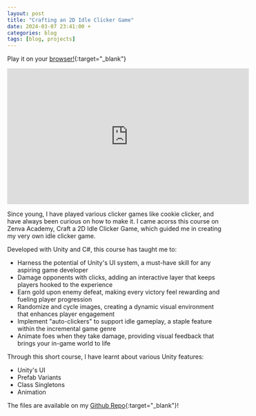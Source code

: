 ```yaml
---
layout: post
title: "Crafting an 2D Idle Clicker Game"
date: 2024-03-07 23:41:00 +
categories: blog
tags: [blog, projects]
---
```


Play it on your [browser!](https://kailermai.github.io/IdleClickerGame/WebBuild/index.html){:target="\_blank"}

<iframe width="560" height="315" src="https://www.youtube.com/embed/vawnjHsp0rY?si=NJhvB1FFz22lsZ0c" title="YouTube video player" frameborder="0" allow="accelerometer; autoplay; clipboard-write; encrypted-media; gyroscope; picture-in-picture; web-share" allowfullscreen></iframe>

Since young, I have played various clicker games like cookie clicker, and have always been curious on how to make it. I came acorss this course on Zenva Academy, Craft a 2D Idle Clicker Game, which guided me in creating my very own idle clicker game.

Developed with Unity and C#, this course has taught me to:

- Harness the potential of Unity's UI system, a must-have skill for any aspiring game developer
- Damage opponents with clicks, adding an interactive layer that keeps players hooked to the experience
- Earn gold upon enemy defeat, making every victory feel rewarding and fueling player progression
- Randomize and cycle images, creating a dynamic visual environment that enhances player engagement
- Implement "auto-clickers" to support idle gameplay, a staple feature within the incremental game genre
- Animate foes when they take damage, providing visual feedback that brings your in-game world to life

Through this short course, I have learnt about various Unity features:

- Unity's UI
- Prefab Variants
- Class Singletons
- Animation

The files are available on my [Github Repo](https://github.com/kailermai/IdleClickerGame){:target="\_blank"}!
